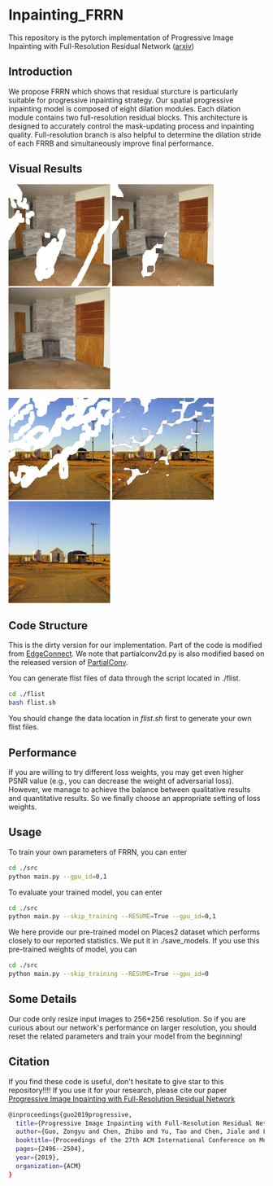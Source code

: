 # Inpainting_FRRN
This repository is the pytorch implementation of Progressive Image Inpainting with Full-Resolution Residual Network ([arxiv](https://arxiv.org/abs/1907.10478))

## Introduction
We propose FRRN which shows that residual sturcture is particularly suitable for progressive inpainting strategy. Our spatial progressive inpainting model is composed of eight dilation modules. Each dilation module contains two full-resolution residual blocks. This architecture is designed to accurately control the mask-updating process and inpainting quality. Full-resolution branch is also helpful to determine the dilation stride of each FRRB and simultaneously improve final performance.

## Visual Results
<p float="left">
    <img src="examples/ex_damaged1.png" width="200"/>
    <img src="examples/ex_mid1.png" width="200"/>
    <img src="examples/ex_final1.png" width="200"/>
</p>
<p float="left">
    <img src="examples/ex_damaged2.png" width="200"/>
    <img src="examples/ex_mid2.png" width="200"/>
    <img src="examples/ex_final2.png" width="200"/>
</p>

## Code Structure
This is the dirty version for our implementation. Part of the code is modified from [EdgeConnect](https://github.com/knazeri/edge-connect). We note that partialconv2d.py is also modified based on the released version of [PartialConv](https://github.com/NVIDIA/partialconv).

You can generate flist files of data through the script located in ./flist.
```bash
cd ./flist
bash flist.sh
```

You should change the data location in *flist.sh* first to generate your own flist files.

## Performance
If you are willing to try different loss weights, you may get even higher PSNR value (e.g., you can decrease the weight of adversarial loss). However, we manage to achieve the balance between qualitative results and quantitative results. So we finally choose an appropriate setting of loss weights.


## Usage
To train your own parameters of FRRN, you can enter
```bash
cd ./src
python main.py --gpu_id=0,1
```

To evaluate your trained model, you can enter
```bash
cd ./src
python main.py --skip_training --RESUME=True --gpu_id=0,1
```

We here provide our pre-trained model on Places2 dataset which performs closely to our reported statistics. We put it in ./save_models.
If you use this pre-trained weights of model, you can 
```bash
cd ./src
python main.py --skip_training --RESUME=True --gpu_id=0
```


## Some Details
Our code only resize input images to 256*256 resolution. So if you are curious about our network's performance on larger resolution, you should reset the related parameters and train your model from the beginning!


## Citation
If you find these code is useful, don't hesitate to give star to this repository!!!!
If you use it for your research, please cite our paper [Progressive Image Inpainting with Full-Resolution Residual Network](https://arxiv.org/abs/1907.10478)
```bash
@inproceedings{guo2019progressive,
  title={Progressive Image Inpainting with Full-Resolution Residual Network},
  author={Guo, Zongyu and Chen, Zhibo and Yu, Tao and Chen, Jiale and Liu, Sen},
  booktitle={Proceedings of the 27th ACM International Conference on Multimedia},
  pages={2496--2504},
  year={2019},
  organization={ACM}
}
```